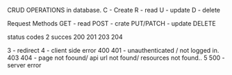 CRUD OPERATIONS in database.
C - Create
R - read
U - update
D - delete 

Request Methods
GET - read
POST - crate
PUT/PATCH - update
DELETE 

status codes
2   succes
    200
    201
    203
    204

3  - redirect
4   - client side error
    400
    401  - unauthenticated / not logged in.
    403
    404 - page not foound/ api url not found/ resources not found..
5
    500 - server error

